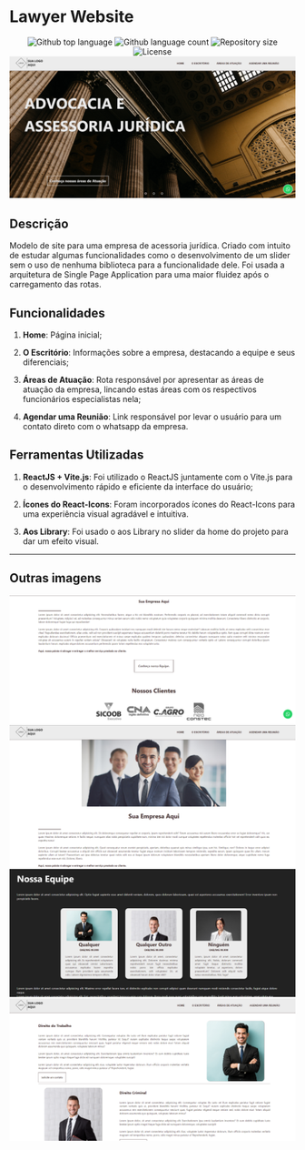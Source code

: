 # Lawyer Website
<p align="center">
  <img alt="Github top language" src="https://img.shields.io/github/languages/top/Striffer/portfolio?color=56BEB8">

  <img alt="Github language count" src="https://img.shields.io/github/languages/count/Striffer/portfolio?color=56BEB8">

  <img alt="Repository size" src="https://img.shields.io/github/repo-size/Striffer/portfolio?color=56BEB8">

  <img alt="License" src="https://img.shields.io/github/license/Striffer/portfolio?color=56BEB8">

  <img src="./src/assets/screenshot1.png" alt="Portifolio" />


## Descrição

Modelo de site para uma empresa de acessoria jurídica. Criado com intuito de estudar algumas funcionalidades como o desenvolvimento de um slider sem o uso de nenhuma biblioteca para a funcionalidade dele. Foi usada a arquitetura de Single Page Application para uma maior fluidez após o carregamento das rotas.

## Funcionalidades

1. **Home**: Página inicial;

2. **O Escritório**: Informações sobre a empresa, destacando a equipe e seus diferenciais;

3. **Áreas de Atuação**: Rota responsável por apresentar as áreas de atuação da empresa, lincando estas áreas com os respectivos funcionários especialistas nela;

4. **Agendar uma Reunião**: Link responsável por levar o usuário para um contato direto com o whatsapp da empresa.


## Ferramentas Utilizadas

1. **ReactJS + Vite.js**: Foi utilizado o ReactJS juntamente com o Vite.js para o desenvolvimento rápido e eficiente da interface do usuário;

2. **Ícones do React-Icons**: Foram incorporados ícones do React-Icons para uma experiência visual agradável e intuitiva.

3. **Aos Library**: Foi usado o aos Library no slider da home do projeto para dar um efeito visual.

---

## Outras imagens ##

<img src="./src/assets/screenshot2.png" alt="Portifolio" />

<img src="./src/assets/screenshot3.png" alt="Portifolio" />

<img src="./src/assets/screenshot4.png" alt="Portifolio" />

<img src="./src/assets/screenshot5.png" alt="Portifolio" />